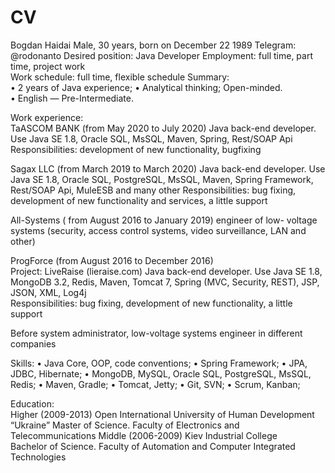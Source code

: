 # CV

Bogdan Haidai 
Male, 30 years, born on December 22 1989 
Telegram: @rodonanto 
Desired position:  	Java Developer 
Employment:  	full time, part time, project work  
Work schedule:  	full time, flexible schedule 
Summary:  
•	2 years of Java experience; 
•	Analytical thinking;  Open-minded.  
•	English — Pre-Intermediate. 

Work experience:  
TaASCOM BANK (from May 2020 to July 2020) 
Java back-end developer. Use Java SE 1.8, Oracle SQL, MsSQL, Maven, Spring, Rest/SOAP Api 
Responsibilities: development of new functionality, bugfixing

Sagax LLC (from March 2019 to March 2020) 
Java back-end developer. Use Java SE 1.8, Oracle SQL, PostgreSQL, MsSQL, Maven, Spring Framework, Rest/SOAP Api,  MuleESB and many other 
Responsibilities: bug fixing, development of new functionality and services, a little support

All-Systems ( from August 2016 to January 2019) engineer of low- voltage systems (security, access control systems, video surveillance, LAN and other) 

ProgForce (from August 2016 to December 2016)  
Project: LiveRaise (lieraise.com) 
Java back-end developer. Use Java SE 1.8, MongoDB 3.2, Redis, Maven, Tomcat 7, Spring (MVC, Security, REST), JSP, JSON, XML, Log4j  
Responsibilities: bug fixing, development of new functionality, a little support

Before system administrator, low-voltage systems engineer in different companies 

Skills: 
•	Java Core, OOP, code conventions; 
•	Spring Framework; 
•	JPA, JDBC, Hibernate; 
•	MongoDB, MySQL, Oracle SQL, PostgreSQL, MsSQL, Redis; 
•	Maven, Gradle; 
•	Tomcat, Jetty; 
•	Git, SVN; 
•	Scrum, Kanban; 

Education:  
Higher (2009-2013)  	Open International University of Human Development “Ukraine” 
Master of Science.  Faculty of Electronics and Telecommunications 
Middle (2006-2009) 	Kiev Industrial College  
Bachelor of Science.  Faculty of Automation and Computer Integrated Technologies 
